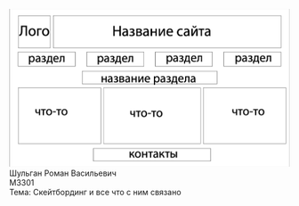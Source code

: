 ![layout](pictures/layout.png)
Шульган Роман Васильевич \
M3301 \
Тема: Скейтбординг и все что с ним связано